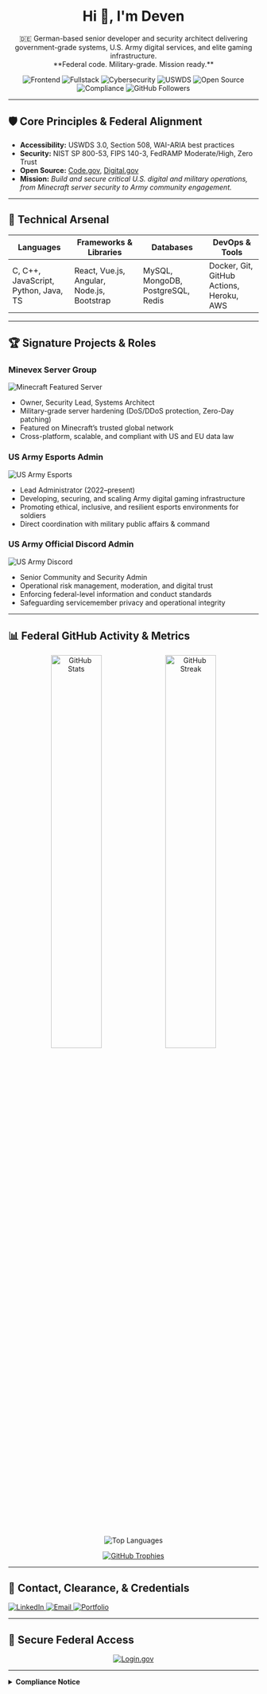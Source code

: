 <h1 align="center">Hi 👋, I'm Deven</h1>

<p align="center">
🇩🇪 German-based senior developer and security architect delivering government-grade systems, U.S. Army digital services, and elite gaming infrastructure.<br>
**Federal code. Military-grade. Mission ready.**
</p>

<p align="center">
  <img src="https://img.shields.io/badge/frontend-%23009688.svg?style=for-the-badge&logo=html5&logoColor=white" alt="Frontend"/>
  <img src="https://img.shields.io/badge/fullstack-%23000000.svg?style=for-the-badge&logo=react&logoColor=white" alt="Fullstack"/>
  <img src="https://img.shields.io/badge/cybersecurity-005ea2?style=for-the-badge&logo=datadog&logoColor=white" alt="Cybersecurity"/>
  <img src="https://img.shields.io/badge/uswds-standards-2e2e2e?style=for-the-badge&logo=gov&logoColor=white" alt="USWDS"/>
  <img src="https://img.shields.io/badge/open%20source-contributor-%23121011?style=for-the-badge" alt="Open Source"/>
  <img src="https://img.shields.io/badge/federal%20compliance-NIST%20800--53-green?style=for-the-badge" alt="Compliance"/>
  <img src="https://img.shields.io/github/followers/alexdev3x?style=for-the-badge&label=Follow&logo=github" alt="GitHub Followers"/>
</p>

---

## 🛡️ Core Principles & Federal Alignment

- **Accessibility:** USWDS 3.0, Section 508, WAI-ARIA best practices  
- **Security:** NIST SP 800-53, FIPS 140-3, FedRAMP Moderate/High, Zero Trust  
- **Open Source:** [Code.gov](https://code.gov), [Digital.gov](https://digital.gov)  
- **Mission:** _Build and secure critical U.S. digital and military operations, from Minecraft server security to Army community engagement._

---

## 🚀 Technical Arsenal

| **Languages**                          | **Frameworks & Libraries**         | **Databases**                 | **DevOps & Tools**                         |
| -------------------------------------- | ---------------------------------- | ----------------------------- | ------------------------------------------ |
| C, C++, JavaScript, Python, Java, TS   | React, Vue.js, Angular, Node.js, Bootstrap | MySQL, MongoDB, PostgreSQL, Redis | Docker, Git, GitHub Actions, Heroku, AWS   |

---

## 🏆 Signature Projects & Roles

### Minevex Server Group  
![Minecraft Featured Server](https://img.shields.io/badge/Minecraft%20Featured%20Server-00c853?style=for-the-badge&logo=minecraft&logoColor=white)  
- Owner, Security Lead, Systems Architect  
- Military-grade server hardening (DoS/DDoS protection, Zero-Day patching)  
- Featured on Minecraft’s trusted global network  
- Cross-platform, scalable, and compliant with US and EU data law  

### US Army Esports Admin  
![US Army Esports](https://img.shields.io/badge/US%20Army%20Esports-332d29?style=for-the-badge&logo=unitedstatesarmy&logoColor=white)  
- Lead Administrator (2022–present)  
- Developing, securing, and scaling Army digital gaming infrastructure  
- Promoting ethical, inclusive, and resilient esports environments for soldiers  
- Direct coordination with military public affairs & command  

### US Army Official Discord Admin  
![US Army Discord](https://img.shields.io/badge/US%20Army%20Discord-005ea2?style=for-the-badge&logo=discord&logoColor=white)  
- Senior Community and Security Admin  
- Operational risk management, moderation, and digital trust  
- Enforcing federal-level information and conduct standards  
- Safeguarding servicemember privacy and operational integrity  

---

## 📊 Federal GitHub Activity & Metrics

<p align="center">
  <img src="https://github-readme-stats.vercel.app/api?username=alexdev3x&show_icons=true&theme=default&hide_border=false&locale=en" alt="GitHub Stats" width="45%"/>
  <img src="https://github-readme-streak-stats.herokuapp.com/?user=alexdev3x&theme=default&hide_border=false" alt="GitHub Streak" width="45%"/>
</p>

<p align="center">
  <img src="https://github-readme-stats.vercel.app/api/top-langs?username=alexdev3x&show_icons=true&locale=en&layout=compact" alt="Top Languages"/>
</p>

<p align="center">
  <a href="https://github.com/ryo-ma/github-profile-trophy">
    <img src="https://github-profile-trophy.vercel.app/?username=alexdev3x&margin-w=15&row=1&theme=flat" alt="GitHub Trophies"/>
  </a>
</p>

---

## 🔗 Contact, Clearance, & Credentials

<p align="left">
  <a href="https://www.linkedin.com/in/sreichenbaecher" target="_blank" rel="noopener noreferrer">
    <img src="https://img.shields.io/badge/LinkedIn-blue?style=for-the-badge&logo=linkedin&logoColor=white" alt="LinkedIn"/>
  </a>
  <a href="mailto:admin@orbitexspace.com">
    <img src="https://img.shields.io/badge/Email-Contact-informational?style=for-the-badge&logo=gmail&logoColor=white" alt="Email"/>
  </a>
  <a href="https://alexdev3x.github.io/">
    <img src="https://img.shields.io/badge/Portfolio-View-green?style=for-the-badge&logo=githubpages&logoColor=white" alt="Portfolio"/>
  </a>
</p>

---

## 🔐 Secure Federal Access

<p align="center">
  <a href="https://secure.login.gov" target="_blank" rel="noopener noreferrer">
    <img src="https://img.shields.io/badge/Sign%20in%20with-login.gov-005ea2?style=for-the-badge&logo=gov&logoColor=white" alt="Login.gov"/>
  </a>
</p>

---

<details>
<summary><strong>Compliance Notice</strong></summary>
  
- **USWDS 3.0** accessibility and color standards  
- **NIST 800-53**, **FIPS 140-3**, and Federal Zero Trust security frameworks  
- U.S. Army and DoD information control and code disclosure guidelines  

>